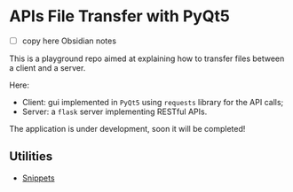 # APIs File Transfer with PyQt5

- [ ] copy here Obsidian notes

This is a playground repo aimed at explaining how to transfer files between a client and a server.

Here:

- Client: gui implemented in `PyQt5` using `requests` library for the API calls;
- Server: a `flask` server implementing RESTful APIs.

The application is under development, soon it will be completed!

## Utilities

- <a href="./doc/snippets.md">Snippets</a>


